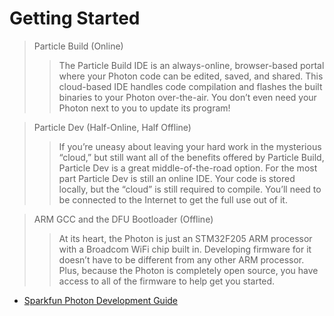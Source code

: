 Getting Started
==

> Particle Build (Online)
> > The Particle Build IDE is an always-online, browser-based portal where your Photon code can be edited, saved, and shared. This cloud-based IDE handles code compilation and flashes the built binaries to your Photon over-the-air. You don’t even need your Photon next to you to update its program!

> Particle Dev (Half-Online, Half Offline)
> > If you’re uneasy about leaving your hard work in the mysterious “cloud,” but still want all of the benefits offered by Particle Build, Particle Dev is a great middle-of-the-road option. For the most part Particle Dev is still an online IDE. Your code is stored locally, but the “cloud” is still required to compile. You’ll need to be connected to the Internet to get the full use out of it.

> ARM GCC and the DFU Bootloader (Offline)
> > At its heart, the Photon is just an STM32F205 ARM processor with a Broadcom WiFi chip built in. Developing firmware for it doesn’t have to be different from any other ARM processor. Plus, because the Photon is completely open source, you have access to all of the firmware to help get you started.

- [Sparkfun Photon Development Guide](https://learn.sparkfun.com/tutorials/photon-development-guide/all)

